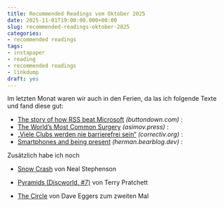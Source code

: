 ```yaml
---
title: Recommended Readings vom Oktober 2025
date: 2025-11-01T19:00:00.000+00:00
slug: recommended-readings-oktober-2025
categories:
- recommended readings
tags:
- instapaper
- reading
- recommended readings
- linkdump
draft: yes
---
```


Im letzten Monat waren wir auch in den Ferien, da las ich folgende Texte und fand diese gut:

- [The story of how RSS beat Microsoft](https://buttondown.com/blog/rss-vs-ice) *(buttondown.com)* : 
- [The World’s Most Common Surgery](https://www.asimov.press/p/cataracts) *(asimov.press)* : 
- [„Viele Clubs werden nie barrierefrei sein“](https://correctiv.org/aktuelles/2025/09/26/viele-clubs-werden-nie-barrierefrei-sein/) *(correctiv.org)* : 
- [Smartphones and being present](https://herman.bearblog.dev/being-present/) *(herman.bearblog.dev)* :

Zusätzlich habe ich noch 

- [Snow Crash](https://www.goodreads.com/book/show/50907861-snow-crash) von Neal Stephenson 
- [Pyramids (Discworld, #7)](https://www.goodreads.com/book/show/11211531-pyramids) von Terry Pratchett

- [The Circle](https://www.goodreads.com/book/show/18658803-the-circle) von Dave Eggers zum zweiten Mal